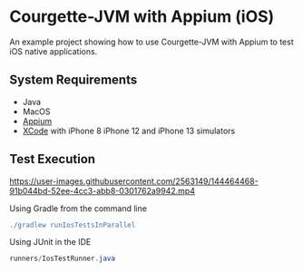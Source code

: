 # Courgette-JVM with Appium (iOS)

An example project showing how to use Courgette-JVM with Appium to test iOS native applications.

## System Requirements

* Java
* MacOS
* [Appium](https://appium.io/docs/en/about-appium/getting-started/?lang=en)
* [XCode](https://developer.apple.com/xcode/) with iPhone 8 iPhone 12 and iPhone 13 simulators

## Test Execution

https://user-images.githubusercontent.com/2563149/144464468-91b044bd-52ee-4cc3-abb8-0301762a9942.mp4


Using Gradle from the command line

````gradle
./gradlew runIosTestsInParallel
````

Using JUnit in the IDE
````java
runners/IosTestRunner.java
````
